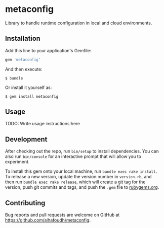 # metaconfig

Library to handle runtime configuration in local and cloud environments.

## Installation

Add this line to your application's Gemfile:

```ruby
gem 'metaconfig'
```

And then execute:

    $ bundle

Or install it yourself as:

    $ gem install metaconfig

## Usage

TODO: Write usage instructions here

## Development

After checking out the repo, run `bin/setup` to install dependencies. You can also run `bin/console` for an interactive prompt that will allow you to experiment.

To install this gem onto your local machine, run `bundle exec rake install`. To release a new version, update the version number in `version.rb`, and then run `bundle exec rake release`, which will create a git tag for the version, push git commits and tags, and push the `.gem` file to [rubygems.org](https://rubygems.org).

## Contributing

Bug reports and pull requests are welcome on GitHub at https://github.com/alhafoudh/metaconfig.
